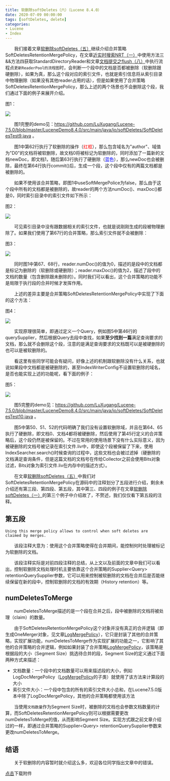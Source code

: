 ```yaml
---
title: 软删除softDeletes（六）（Lucene 8.4.0）
date: 2020-07-09 00:00:00
tags: [softDeletes, delete]
categories:
- Lucene
- Index
---
```


&emsp;&emsp;我们接着文章[软删除softDeletes（五）](https://www.amazingkoala.com.cn/Lucene/Index/2020/0708/软删除softDeletes（五）)继续介绍合并策略SoftDeletesRetentionMergePolicy，在文章[近实时搜索NRT（一）](https://www.amazingkoala.com.cn/Lucene/Index/2019/0916/NRT（一）)中使用方法三&&方法四获取StandardDirectoryReader和文章[文档提交之flush（八）](https://www.amazingkoala.com.cn/Lucene/Index/2019/0812/文档提交之flush（八）)中执行流程点`更新ReaderPool的流程图`时，会判断一个段中的文档是否都被删除（软删除跟硬删除），如果为真，那么这个段对应的索引文件，也就是索引信息将从索引目录中物理删除（如果没有其他reader占用的话），但是如果使用了合并策略SoftDeletesRetentionMergePolicy，那么上述的两个场景也不会删除这个段，我们通过下面的例子来展开介绍。

图1：

<img src="http://www.amazingkoala.com.cn/uploads/lucene/index/软删除softDeletes/软删除softDeletes（六）/1.png">

&emsp;&emsp;图1完整的demo见：https://github.com/LuXugang/Lucene-7.5.0/blob/master/LuceneDemo8.4.0/src/main/java/io/softDeletes/SoftDeletesTest9.java 。

&emsp;&emsp;图1中第62行执行了软删除的操作（<font color=red>红框</font>），那么包含域名为"author"、域值为"D0"的文档将被软删除，故文档0将被标记为软删除的，同时添加了一篇新的文档newDoc，即文档1，随后第63行执行了硬删除（<font color=blue>蓝色</font>），那么newDoc也会被删除，最终在第64行执行commit()后，生成一个段，这个段中仅有的两篇文档都是被删除的。

&emsp;&emsp;如果不使用该合并策略，即图1中useSoftMergePolice为false，那么由于这个段中所有的文档都是被删除的，故reader的两个方法numDoc()、maxDoc()都是0，同时索引目录中的索引文件如下所示：

图2：

<img src="http://www.amazingkoala.com.cn/uploads/lucene/index/软删除softDeletes/软删除softDeletes（六）/2.png">

&emsp;&emsp;可见索引目录中没有跟数据相关的索引文件，也就是说刚刚生成的段被物理删除了。如果我们使用了第67行的合并策略，那么索引文件就不会被删除：

图3：

<img src="http://www.amazingkoala.com.cn/uploads/lucene/index/软删除softDeletes/软删除softDeletes（六）/3.png">

&emsp;&emsp;同时图1中第67、68行，reader.numDoc()的值为0，描述的是段中的文档都是标记为删除的（软删除或硬删除）；reader.maxDoc()的值为2，描述了段中的文档的数量（包含删除跟未删除的）。同时我们可以看出，这个合并策略的功能不是局限于执行段的合并时候才发挥作用。

&emsp;&emsp;上述的差异主要是合并策略SoftDeletesRetentionMergePolicy中实现了下面的这个方法：

图4：

<img src="http://www.amazingkoala.com.cn/uploads/lucene/index/软删除softDeletes/软删除softDeletes（六）/4.png">

&emsp;&emsp;实现原理很简单，即通过定义一个Query，例如图5中第46行的querySupplier，然后根据Query去段中查找，如果**至少找到一篇**满足查询要求的文档，那么就不会删除这个段，注意的是满足查询要求的文档既可以是被硬删除的也可以是被软删除的。

&emsp;&emsp;看这里有些同学可能会有疑问，好像上述的机制跟软删除没有什么关系，也就说如果段中文档都是被硬删除的，甚至IndexWriterConfig不设置软删除的域名，是否也能实现上述的功能呢，看下面的例子：

图5：

<img src="http://www.amazingkoala.com.cn/uploads/lucene/index/软删除softDeletes/软删除softDeletes（六）/5.png">

&emsp;&emsp;图5完整的demo见：https://github.com/LuXugang/Lucene-7.5.0/blob/master/LuceneDemo8.4.0/src/main/java/io/softDeletes/SoftDeletesTest10.java 。

&emsp;&emsp;图5中第50、51、52的代码明确了我们没有设置软删除域，并且在第64、65执行了硬删除，即文档0、文档4都将被硬删除，然后使用了第45行定义的合并策略后，这个段仍然是被保留的。不过在常用的使用场景下没有什么实际意义，因为被硬删除的文档号被记录在索引文件.liv中，即使这个段被保留了下来，使用IndexSearcher.search()时候查询的过程中，这些文档也会被过滤掉（硬删除的文档满足查询条件，但是这篇文档的文档号在传给Collector之前会使用Bits对象过滤，Bits对象为索引文件.liv在内存中的描述方式）。

&emsp;&emsp;在文章[软删除softDeletes（五）](https://www.amazingkoala.com.cn/Lucene/Index/2020/0708/软删除softDeletes（五）)中我们对SoftDeletesRetentionMergePolicy在源码中的注释划分了五段进行介绍，剩余未介绍还有第三段、第四段、第五段，其中第三、四段的例子在文章[软删除softDeletes（一）](https://www.amazingkoala.com.cn/Lucene/Index/2020/0616/软删除softDeletes（一）)的第三个例子中介绍故了，不赘述，我们仅仅看下第五段的注释。

## 第五段

```
Using this merge policy allows to control when soft deletes are claimed by merges.
```
&emsp;&emsp;该段注释大意为：使用这个合并策略使得在合并期间，能控制何时处理被标记为软删除的文档。

&emsp;&emsp;该段注释实际是对前四段注释的总结，从上文以及前面的文章中我们可以看出，控制软删除文档处理时机主要依靠这个合并策略的Supplier\<Query\> retentionQuerySupplier参数，它可以用来控制被软删除的文档在合并后是否能继续保留在新的段中，控制软删除的文档的有效期（History retention）等。

## numDeletesToMerge

&emsp;&emsp;numDeletesToMerge描述的是一个段在合并之后，段中被删除的文档将被处理（claim）的数量。

&emsp;&emsp;由于SoftDeletesRetentionMergePolicy这个对象并没有真正的合并逻辑（即生成OneMerger对象，见文章[LogMergePolicy](https://www.amazingkoala.com.cn/Lucene/Index/2019/0513/LogMergePolicy)），它只是封装了其他的合并策略，实现扩展功能，numDeletesToMerge作为实现扩展的功能之一，它影响了其他的合并策略的合并逻辑，例如如果封装了合并策略[LogMergePolicy](https://www.amazingkoala.com.cn/Lucene/Index/2019/0513/LogMergePolicy)，该策略是根据段的大小（Segment Size）挑选待合并的段，Segment Size的定义通过下面两种方式来描述：

- 文档数量：一个段中的文档数量可以用来描述段的大小，例如LogDocMergePolicy（[LogMergePolicy](https://www.amazingkoala.com.cn/Lucene/Index/2019/0513/LogMergePolicy)的子类）就使用了该方法来计算段的大小
- 索引文件大小：一个段中包含的所有的索引文件大小总和，在Lucene7.5.0版本中除了LogDocMergePolicy，其他的合并策略都使用该方法

&emsp;&emsp;当使用`文档数量`作为Segment Size时，被删除的文档也会参数文档数量的计算，而SoftDeletesRetentionMergePolicy则可以根据需要更改numDeletesToMerge的值，从而影响Segment Size。实现方式跟之前文章介绍过的一样，即通过合并策略的Supplier\<Query\> retentionQuerySupplier参数来更改numDeletesToMerge。

## 结语

&emsp;&emsp;关于软删除的内容暂时就介绍这么多，欢迎各位同学指出文章中的错误。

[点击](http://www.amazingkoala.com.cn/attachment/Lucene/Index/软删除softDeletes/软删除softDeletes（六）/软删除softDeletes（六）.zip)下载附件
